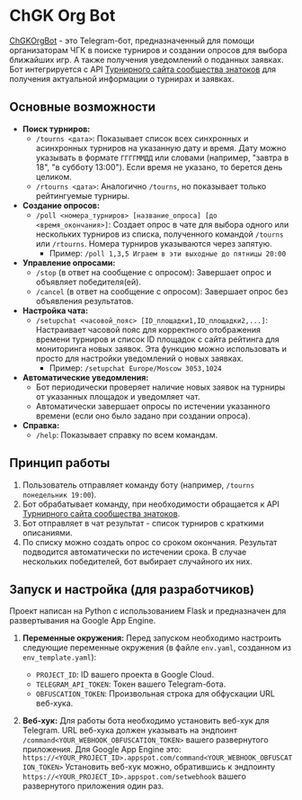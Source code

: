 # ChGK Org Bot

[ChGKOrgBot](https://t.me/gamepollbot) - это Telegram-бот, предназначенный для помощи организаторам ЧГК в поиске турниров и создании опросов для выбора ближайших игр. А также получения уведомлений о поданных заявках.
Бот интегрируется с API [Турнирного сайта сообщества знатоков](https://rating.chgk.info) для получения актуальной информации о турнирах и заявках.

## Основные возможности

*   **Поиск турниров:**
    *   `/tourns <дата>`: Показывает список всех синхронных и асинхронных турниров на указанную дату и время. Дату можно указывать в формате `ГГГГММДД` или словами (например, "завтра в 18", "в субботу 13:00"). Если время не указано, то берется день целиком.
    *   `/rtourns <дата>`: Аналогично `/tourns`, но показывает только рейтингуемые турниры.
*   **Создание опросов:**
    *   `/poll <номера_турниров> [название_опроса] [до <время_окончания>]`: Создает опрос в чате для выбора одного или нескольких турниров из списка, полученного командой `/tourns` или `/rtourns`. Номера турниров указываются через запятую.
        *   Пример: `/poll 1,3,5 Играем в эти выходные до пятницы 20:00`
*   **Управление опросами:**
    *   `/stop` (в ответ на сообщение с опросом): Завершает опрос и объявляет победителя(ей).
    *   `/cancel` (в ответ на сообщение с опросом): Завершает опрос без объявления результатов.
*   **Настройка чата:**
    *   `/setupchat <часовой_пояс> [ID_площадки1,ID_площадки2,...]`: Настраивает часовой пояс для корректного отображения времени турниров и список ID площадок с сайта рейтинга для мониторинга новых заявок. Эта функцию можно использовать и просто для настройки уведомлений о новых заявках.
        *   Пример: `/setupchat Europe/Moscow 3053,1024`
*   **Автоматические уведомления:**
    *   Бот периодически проверяет наличие новых заявок на турниры от указанных площадок и уведомляет чат.
    *   Автоматически завершает опросы по истечении указанного времени (если оно было задано при создании опроса).
*   **Справка:**
    *   `/help`: Показывает справку по всем командам.

## Принцип работы

1.  Пользователь отправляет команду боту (например, `/tourns понедельник 19:00`).
2.  Бот обрабатывает команду, при необходимости обращается к API [Турнирного сайта сообщества знатоков](https://rating.chgk.info).
3.  Бот отправляет в чат результат - список турниров с краткими описаниями.
4.  По списку можно создать опрос со сроком окончания. Результат подводится автоматически по истечении срока. В случае нескольких победителей, бот выбирает случайного их них.

## Запуск и настройка (для разработчиков)

Проект написан на Python с использованием Flask и предназначен для развертывания на Google App Engine.

1.  **Переменные окружения:**
    Перед запуском необходимо настроить следующие переменные окружения (в файле `env.yaml`, созданном из `env_template.yaml`):
    *   `PROJECT_ID`: ID вашего проекта в Google Cloud.
    *   `TELEGRAM_API_TOKEN`: Токен вашего Telegram-бота.
    *   `OBFUSCATION_TOKEN`: Произвольная строка для обфускации URL веб-хука.

2.  **Веб-хук:**
    Для работы бота необходимо установить веб-хук для Telegram. URL веб-хука должен указывать на эндпоинт `/command<YOUR_WEBHOOK_OBFUSCATION_TOKEN>` вашего развернутого приложения.
    Для Google App Engine это: `https://<YOUR_PROJECT_ID>.appspot.com/command<YOUR_WEBHOOK_OBFUSCATION_TOKEN>`
    Установить веб-хук можно, обратившись к эндпоинту `https://<YOUR_PROJECT_ID>.appspot.com/setwebhook` вашего развернутого приложения один раз.
